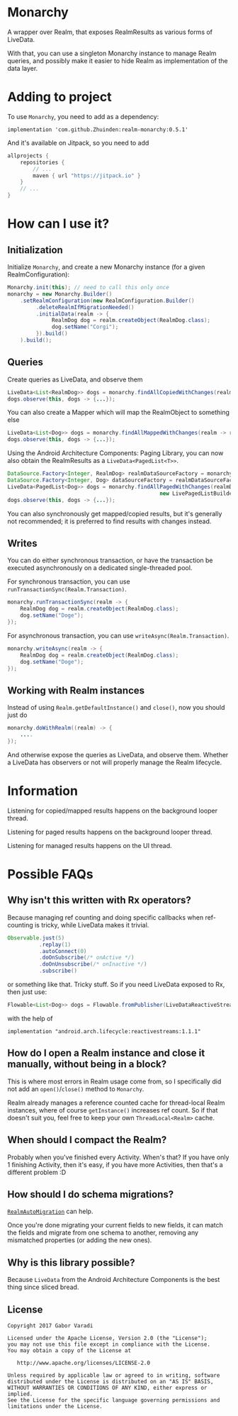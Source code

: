 # Monarchy

A wrapper over Realm, that exposes RealmResults as various forms of LiveData.

With that, you can use a singleton Monarchy instance to manage Realm queries, and possibly make it easier to hide Realm as implementation of the data layer.

# Adding to project

To use `Monarchy`, you need to add as a dependency:

    implementation 'com.github.Zhuinden:realm-monarchy:0.5.1'
    
And it's available on Jitpack, so you need to add

``` groovy
allprojects {
    repositories {
        // ...
        maven { url "https://jitpack.io" }
    }
    // ...
}
```

# How can I use it?

## Initialization

Initialize `Monarchy`, and create a new Monarchy instance (for a given RealmConfiguration):

``` java
Monarchy.init(this); // need to call this only once
monarchy = new Monarchy.Builder()
    .setRealmConfiguration(new RealmConfiguration.Builder()
         .deleteRealmIfMigrationNeeded()
         .initialData(realm -> {
              RealmDog dog = realm.createObject(RealmDog.class);
              dog.setName("Corgi");
         }).build()
    ).build();
```

## Queries
                
Create queries as LiveData, and observe them

``` java
LiveData<List<RealmDog>> dogs = monarchy.findAllCopiedWithChanges(realm -> realm.where(RealmDog.class));
dogs.observe(this, dogs -> {...});
```
        
You can also create a Mapper which will map the RealmObject to something else

``` java
LiveData<List<Dog>> dogs = monarchy.findAllMappedWithChanges(realm -> realm.where(RealmDog.class), dog -> Dog.create(dog.getName()));
dogs.observe(this, dogs -> {...});
```

Using the Android Architecture Components: Paging Library, you can now also obtain the RealmResults as a `LiveData<PagedList<T>>`.

``` java
DataSource.Factory<Integer, RealmDog> realmDataSourceFactory = monarchy.createDataSourceFactory(realm -> realm.where(RealmDog.class));
DataSource.Factory<Integer, Dog> dataSourceFactory = realmDataSourceFactory.map(input -> Dog.create(input.getName()));
LiveData<PagedList<Dog>> dogs = monarchy.findAllPagedWithChanges(realmDataSourceFactory,
                                                new LivePagedListBuilder<>(dataSourceFactory, 20));
dogs.observe(this, dogs -> {...});
```

You can also synchronously get mapped/copied results, but it's generally not recommended; it is preferred to find results with changes instead.

## Writes

You can do either synchronous transaction, or have the transaction be executed asynchronously on a dedicated single-threaded pool.

For synchronous transaction, you can use `runTransactionSync(Realm.Transaction)`.

``` java
monarchy.runTransactionSync(realm -> {
    RealmDog dog = realm.createObject(RealmDog.class);
    dog.setName("Doge");
});
```

For asynchronous transaction, you can use `writeAsync(Realm.Transaction)`.

``` java
monarchy.writeAsync(realm -> {
    RealmDog dog = realm.createObject(RealmDog.class);
    dog.setName("Doge");
});
```

## Working with Realm instances

Instead of using `Realm.getDefaultInstance()` and `close()`, now you should just do

``` java
monarchy.doWithRealm((realm) -> {
    ....
});
```

And otherwise expose the queries as LiveData, and observe them. Whether a LiveData has observers or not will properly manage the Realm lifecycle.

# Information

Listening for copied/mapped results happens on the background looper thread.

Listening for paged results happens on the background looper thread.

Listening for managed results happens on the UI thread.

# Possible FAQs

## Why isn't this written with Rx operators?
 
Because managing ref counting and doing specific callbacks when ref-counting is tricky, while LiveData makes it trivial.

``` java
Observable.just(5)
          .replay(1)
          .autoConnect(0)
          .doOnSubscribe(/* onActive */)
          .doOnUnsubscribe(/* onInactive */)
          .subscribe()
```

or something like that. Tricky stuff. So if you need LiveData exposed to Rx, then just use:

``` java
Flowable<List<Dog>> dogs = Flowable.fromPublisher(LiveDataReactiveStreams.toPublisher(lifecycleOwner, liveData));
```

with the help of 

```
implementation "android.arch.lifecycle:reactivestreams:1.1.1"
```

## How do I open a Realm instance and close it manually, without being in a block?

This is where most errors in Realm usage come from, so I specifically did not add an `open()`/`close()` method to `Monarchy`.

Realm already manages a reference counted cache for thread-local Realm instances, where of course `getInstance()` increases ref count. So if that doesn't suit you, feel free to keep your own `ThreadLocal<Realm>` cache.

## When should I compact the Realm?

Probably when you've finished every Activity. When's that? If you have only 1 finishing Activity, then it's easy, if you have more Activities, then that's a different problem :D

## How should I do schema migrations?

[`RealmAutoMigration`](https://github.com/Zhuinden/realm-helpers/blob/872233b7026546323259d4d608adce6915d53b0c/realm-auto-migration/src/main/java/com/zhuinden/realmautomigration/RealmAutoMigration.java) can help. 

Once you're done migrating your current fields to new fields, it can match the fields and migrate from one schema to another, removing any mismatched properties (or adding the new ones).

## Why is this library possible?

Because `LiveData` from the Android Architecture Components is the best thing since sliced bread.

## License

    Copyright 2017 Gabor Varadi

    Licensed under the Apache License, Version 2.0 (the "License");
    you may not use this file except in compliance with the License.
    You may obtain a copy of the License at

       http://www.apache.org/licenses/LICENSE-2.0

    Unless required by applicable law or agreed to in writing, software
    distributed under the License is distributed on an "AS IS" BASIS,
    WITHOUT WARRANTIES OR CONDITIONS OF ANY KIND, either express or implied.
    See the License for the specific language governing permissions and
    limitations under the License.
